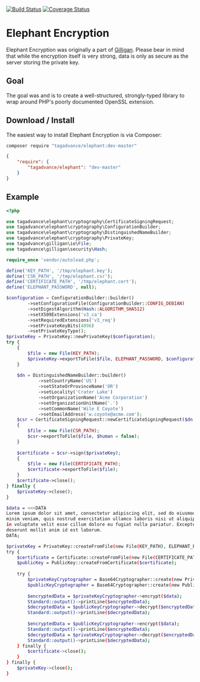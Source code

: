 [![Build Status](https://travis-ci.org/tagadvance/Elephant-Encryption.svg?branch=master)](https://travis-ci.org/tagadvance/Elephant-Encryption)
[![Coverage Status](https://coveralls.io/repos/github/tagadvance/Elephant-Encryption/badge.svg?branch=master)](https://coveralls.io/github/tagadvance/Elephant-Encryption?branch=master)

# Elephant Encryption

Elephant Encryption was originally a part of [Gilligan](https://github.com/tagadvance/Gilligan). Please bear in mind that while the encryption itself is very strong, data is only as secure as the server storing the private key.

## Goal
The goal was and is to create a well-structured, strongly-typed library to wrap around PHP's poorly documented OpenSSL extension.

## Download / Install
The easiest way to install Elephant Encryption is via Composer:
```bash
composer require "tagadvance/elephant:dev-master"
```
```json
{
    "require": {
        "tagadvance/elephant": "dev-master"
    }
}
```

## Example
```php
<?php

use tagadvance\elephant\cryptography\CertificateSigningRequest;
use tagadvance\elephant\cryptography\ConfigurationBuilder;
use tagadvance\elephant\cryptography\DistinguishedNameBuilder;
use tagadvance\elephant\cryptography\PrivateKey;
use tagadvance\gilligan\io\File;
use tagadvance\gilligan\security\Hash;

require_once 'vendor/autoload.php';

define('KEY_PATH', '/tmp/elephant.key');
define('CSR_PATH', '/tmp/elephant.csr');
define('CERTIFICATE_PATH', '/tmp/elephant.cert');
define('ELEPHANT_PASSWORD', null);

$configuration = ConfigurationBuilder::builder()
        ->setConfigurationFile(ConfigurationBuilder::CONFIG_DEBIAN)
        ->setDigestAlgorithm(Hash::ALGORITHM_SHA512)
        ->setX509Extensions('v3_ca')
        ->setRequiredExtensions('v3_req')
        ->setPrivateKeyBits(4096)
        ->setPrivateKeyType();
$privateKey = PrivateKey::newPrivateKey($configuration);
try {
    {
        $file = new File(KEY_PATH);
        $privateKey->exportToFile($file, ELEPHANT_PASSWORD, $configuration->build());
    }
    
    $dn = DistinguishedNameBuilder::builder()
            ->setCountryName('US')
            ->setStateOrProvinceName('OR')
            ->setLocality('Crater Lake')
            ->setOrganizationName('Acme Corporation')
            ->setOrganizationUnitName('.')
            ->setCommonName('Wile E Coyote')
            ->setEmailAddress('w.coyote@acme.com');
    $csr = CertificateSigningRequest::newCertificateSigningRequest($dn, $privateKey);
    {
        $file = new File(CSR_PATH);
        $csr->exportToFile($file, $human = false);
    }
    
    $certificate = $csr->sign($privateKey);
    {
        $file = new File(CERTIFICATE_PATH);
        $certificate->exportToFile($file);
    }
    $certificate->close();
} finally {
    $privateKey->close();
}
```

```bash
$data = <<<DATA
Lorem ipsum dolor sit amet, consectetur adipiscing elit, sed do eiusmod tempor incididunt ut labore et dolore magna aliqua. Ut enim ad 
minim veniam, quis nostrud exercitation ullamco laboris nisi ut aliquip ex ea commodo consequat. Duis aute irure dolor in reprehenderit 
in voluptate velit esse cillum dolore eu fugiat nulla pariatur. Excepteur sint occaecat cupidatat non proident, sunt in culpa qui officia 
deserunt mollit anim id est laborum.
DATA;

$privateKey = PrivateKey::createFromFile(new File(KEY_PATH), ELEPHANT_PASSWORD);
try {
    $certificate = Certificate::createFromFile(new File(CERTIFICATE_PATH));
    $publicKey = PublicKey::createFromCertificate($certificate);
    
    try {
        $privateKeyCryptographer = Base64Cryptographer::create(new PrivateKeyCryptographer($privateKey));
        $publicKeyCryptographer = Base64Cryptographer::create(new PublicKeyCryptographer($privateKey, $publicKey));
        
        $encryptedData = $privateKeyCryptographer->encrypt($data);
        Standard::output()->printLine($encryptedData);
        $decryptedData = $publicKeyCryptographer->decrypt($encryptedData);
        Standard::output()->printLine($decryptedData);
        
        $encryptedData = $publicKeyCryptographer->encrypt($data);
        Standard::output()->printLine($encryptedData);
        $decryptedData = $privateKeyCryptographer->decrypt($encryptedData);
        Standard::output()->printLine($decryptedData);
    } finally {
        $certificate->close();
    }
} finally {
    $privateKey->close();
}
```